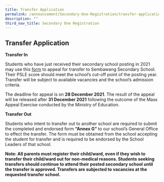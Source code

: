 ```yaml
---
title: Transfer Application
permalink: /announcement/Secondary-One-Registration/transfer-application
description: ""
third_nav_title: Secondary One Registration
---
```

## Transfer Application


**Transfer In**

Students who have just received their secondary school posting in 2021 may use this [form](https://docs.google.com/forms/d/e/1FAIpQLSe0Zla3eeEM8a6AyZJb4NJFDk1v1JrP9rS2ke7wXRNv59spmA/viewform) to appeal for transfer to Sembawang Secondary School. Their PSLE score should meet the school’s cut-off point of the posting year. Transfer will be subject to available vacancies and the school’s admission criteria.

The deadline for appeal is on **28 December 2021**. The result of the appeal will be released after **31 December 2021** following the outcome of the Mass Appeal Exercise conducted by the Ministry of Education.

**Transfer Out**

Students who intent to transfer out to another school are required to submit the completed and endorsed form **“Annex G”** to our school’s General Office to effect the transfer. The form must be obtained from the school accepting the student for transfer and is required to be endorsed by the School Leaders of that school.

**Note: All parents must register their child/ward, even if they wish to transfer their child/ward out for non-medical reasons. Students seeking transfers should continue to attend their posted secondary school until the transfer is approved. Transfers are subjected to vacancies at the requested transfer school.**